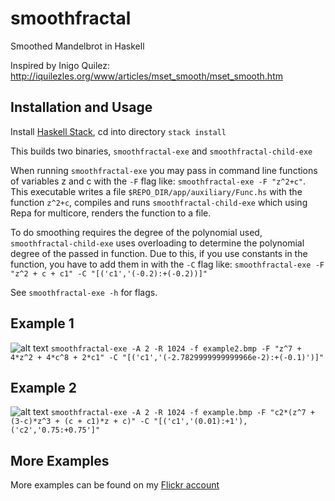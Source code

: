 # smoothfractal
Smoothed Mandelbrot in Haskell

Inspired by Inigo Quilez: http://iquilezles.org/www/articles/mset_smooth/mset_smooth.htm

## Installation and Usage
Install [Haskell Stack](https://docs.haskellstack.org/en/stable/README/), cd into directory ```stack install```

This builds two binaries, ```smoothfractal-exe``` and ```smoothfractal-child-exe```

When running ```smoothfractal-exe``` you may pass in command line functions of variables z and c with the ```-F``` flag like: ```smoothfractal-exe -F "z^2+c"```. This executable writes a file ```$REPO_DIR/app/auxiliary/Func.hs``` with the function ```z^2+c```, compiles and runs ```smoothfractal-child-exe``` which using Repa for multicore, renders the function to a file.

To do smoothing requires the degree of the polynomial used, ```smoothfractal-child-exe``` uses overloading to determine the polynomial degree of the passed in function. Due to this, if you use constants in the function, you have to add them in with the ```-C``` flag like: ```smoothfractal-exe -F "z^2 + c + c1" -C "[('c1','(-0.2):+(-0.2))]"```

See ```smoothfractal-exe -h``` for flags.

## Example 1

![alt text](https://c1.staticflickr.com/5/4796/26786837058_b3d0d2b101_b.jpg "Example")
```smoothfractal-exe -A 2 -R 1024 -f example2.bmp -F "z^7 + 4*z^2 + 4*c^8 + 2*c1" -C "[('c1','(-2.7829999999999966e-2):+(-0.1)')]"```

## Example 2

![alt text](https://c1.staticflickr.com/5/4760/25787209307_7d3d0cccdd_b.jpg "Example2")
```smoothfractal-exe -A 2 -R 1024 -f example.bmp -F "c2*(z^7 + (3-c)*z^3 + (c + c1)*z + c)" -C "[('c1','(0.01):+1'),('c2','0.75:+0.75']"```

## More Examples
More examples can be found on my [Flickr account](https://flic.kr/s/aHsmgzKYjp)
